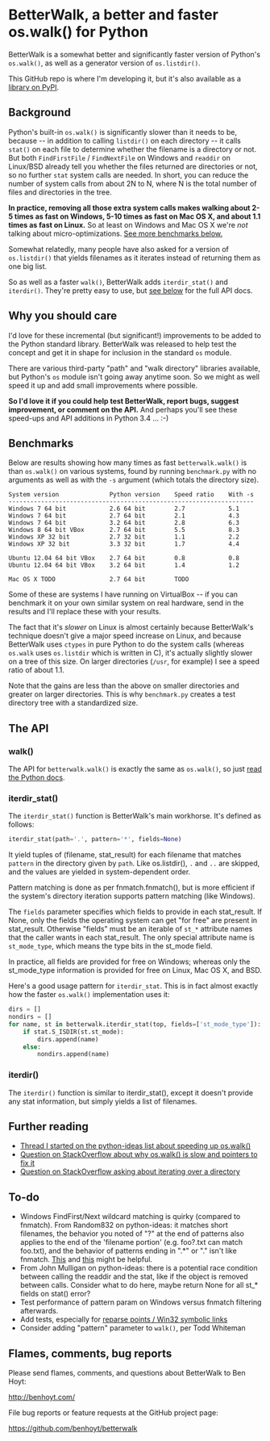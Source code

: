 BetterWalk, a better and faster os.walk() for Python
====================================================

BetterWalk is a somewhat better and significantly faster version of Python's
`os.walk()`, as well as a generator version of `os.listdir()`.

This GitHub repo is where I'm developing it, but it's also available as a
[library on PyPI](TODO).


Background
----------

Python's built-in `os.walk()` is significantly slower than it needs to be,
because -- in addition to calling `listdir()` on each directory -- it calls
`stat()` on each file to determine whether the filename is a directory or not.
But both `FindFirstFile` / `FindNextFile` on Windows and `readdir` on
Linux/BSD already tell you whether the files returned are directories or not,
so no further `stat` system calls are needed. In short, you can reduce the
number of system calls from about 2N to N, where N is the total number of
files and directories in the tree.

**In practice, removing all those extra system calls makes walking about 2-5
times as fast on Windows, 5-10 times as fast on Mac OS X, and about 1.1 times
as fast on Linux.** So at least on Windows and Mac OS X we're *not* talking
about micro-optimizations. [See more benchmarks below.](#benchmarks)

Somewhat relatedly, many people have also asked for a version of
`os.listdir()` that yields filenames as it iterates instead of returning them
as one big list.

So as well as a faster `walk()`, BetterWalk adds `iterdir_stat()` and
`iterdir()`. They're pretty easy to use, but [see below](#the-api) for the
full API docs.


Why you should care
-------------------

I'd love for these incremental (but significant!) improvements to be added to
the Python standard library. BetterWalk was released to help test the concept
and get it in shape for inclusion in the standard `os` module.

There are various third-party "path" and "walk directory" libraries available,
but Python's `os` module isn't going away anytime soon. So we might as well
speed it up and add small improvements where possible.

**So I'd love it if you could help test BetterWalk, report bugs, suggest
improvement, or comment on the API.** And perhaps you'll see these speed-ups
and API additions in Python 3.4 ... :-)


Benchmarks
----------

Below are results showing how many times as fast `betterwalk.walk()` is than
`os.walk()` on various systems, found by running `benchmark.py` with no
arguments as well as with the `-s` argument (which totals the directory size).

```
System version              Python version    Speed ratio    With -s
--------------------------------------------------------------------
Windows 7 64 bit            2.6 64 bit        2.7            5.1
Windows 7 64 bit            2.7 64 bit        2.1            4.3
Windows 7 64 bit            3.2 64 bit        2.8            6.3
Windows 8 64 bit VBox       2.7 64 bit        5.5            8.3
Windows XP 32 bit           2.7 32 bit        1.1            2.2
Windows XP 32 bit           3.3 32 bit        1.7            4.4

Ubuntu 12.04 64 bit VBox    2.7 64 bit        0.8            0.8
Ubuntu 12.04 64 bit VBox    3.2 64 bit        1.4            1.2

Mac OS X TODO               2.7 64 bit        TODO
```

Some of these are systems I have running on VirtualBox -- if you can benchmark
it on your own similar system on real hardware, send in the results and I'll
replace these with your results.

The fact that it's *slower* on Linux is almost certainly because BetterWalk's
technique doesn't give a major speed increase on Linux, and because BetterWalk
uses `ctypes` in pure Python to do the system calls (whereas `os.walk` uses
`os.listdir` which is written in C), it's actually slightly slower on a tree
of this size. On larger directories (`/usr`, for example) I see a speed ratio
of about 1.1.

Note that the gains are less than the above on smaller directories and greater
on larger directories. This is why `benchmark.py` creates a test directory
tree with a standardized size.


The API
-------

### walk()

The API for `betterwalk.walk()` is exactly the same as `os.walk()`, so just
[read the Python docs](http://docs.python.org/2/library/os.html#os.walk).

### iterdir_stat()

The `iterdir_stat()` function is BetterWalk's main workhorse. It's defined as
follows:

```python
iterdir_stat(path='.', pattern='*', fields=None)
```

It yield tuples of (filename, stat_result) for each filename that matches
`pattern` in the directory given by `path`. Like os.listdir(), `.` and `..`
are skipped, and the values are yielded in system-dependent order.

Pattern matching is done as per fnmatch.fnmatch(), but is more efficient if
the system's directory iteration supports pattern matching (like Windows).

The `fields` parameter specifies which fields to provide in each stat_result.
If None, only the fields the operating system can get "for free" are present
in stat_result. Otherwise "fields" must be an iterable of `st_*` attribute
names that the caller wants in each stat_result. The only special attribute
name is `st_mode_type`, which means the type bits in the st_mode field.

In practice, all fields are provided for free on Windows; whereas only the
st_mode_type information is provided for free on Linux, Mac OS X, and BSD.

Here's a good usage pattern for `iterdir_stat`. This is in fact almost exactly
how the faster `os.walk()` implementation uses it:

```python
dirs = []
nondirs = []
for name, st in betterwalk.iterdir_stat(top, fields=['st_mode_type']):
    if stat.S_ISDIR(st.st_mode):
        dirs.append(name)
    else:
        nondirs.append(name)
```

### iterdir()

The `iterdir()` function is similar to iterdir_stat(), except it doesn't
provide any stat information, but simply yields a list of filenames.


Further reading
---------------

* [Thread I started on the python-ideas list about speeding up os.walk()](http://mail.python.org/pipermail/python-ideas/2012-November/017770.html)
* [Question on StackOverflow about why os.walk() is slow and pointers to fix it](http://stackoverflow.com/questions/2485719/very-quickly-getting-total-size-of-folder)
* [Question on StackOverflow asking about iterating over a directory](http://stackoverflow.com/questions/4403598/list-files-in-a-folder-as-a-stream-to-begin-process-immediately)


To-do
-----

* Windows FindFirst/Next wildcard matching is quirky (compared to fnmatch). From Random832 on python-ideas: it matches short filenames, the behavior you noted of "?" at the end of patterns also applies to the end of the 'filename portion' (e.g. foo?.txt can match foo.txt), and the behavior of patterns ending in ".*" or "." isn't like fnmatch. [This](http://digital.ni.com/public.nsf/allkb/0DBE16907A17717B86256F7800169797) and [this](http://blogs.msdn.com/b/oldnewthing/archive/2007/12/17/6785519.aspx) might be helpful.
* From John Mulligan on python-ideas: there is a potential race condition between calling the readdir and the stat, like if the object is removed between calls. Consider what to do here, maybe return None for all st_* fields on stat() error?
* Test performance of pattern param on Windows versus fnmatch filtering afterwards.
* Add tests, especially for [reparse points / Win32 symbolic links](http://mail.python.org/pipermail/python-ideas/2012-November/017794.html)
* Consider adding "pattern" parameter to `walk()`, per Todd Whiteman

Flames, comments, bug reports
-----------------------------

Please send flames, comments, and questions about BetterWalk to Ben Hoyt:

http://benhoyt.com/

File bug reports or feature requests at the GitHub project page:

https://github.com/benhoyt/betterwalk
